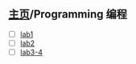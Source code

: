 ## [主页](../README.md)/Programming 编程

- [ ] [lab1](./lab1.md)
- [ ] [lab2](./lab2.md)
- [ ] [lab3-4](./lab3-4.md)
